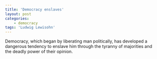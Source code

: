 ```yaml
---
title: 'Democracy enslaves'
layout: post
categories:
    - democracy
tags: 'Ludwig Lewisohn'
---
```


Democracy, which began by liberating man politically, has developed a dangerous tendency to enslave him through the tyranny of majorities and the deadly power of their opinion.